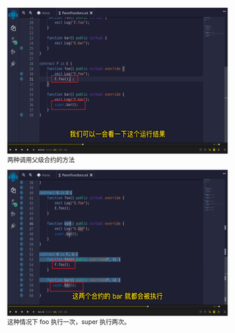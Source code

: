 <img src='./img/2022-05-28-14-23-23.png' height=333px></img>      
两种调用父级合约的方法  
  
<img src='./img/2022-05-28-14-30-38.png' height=333px></img>      
这种情况下 foo 执行一次，super 执行两次。  
